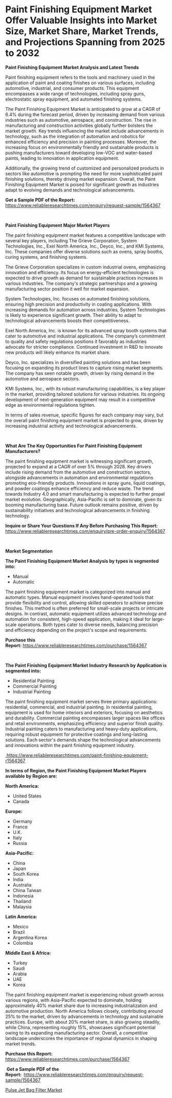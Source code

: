 <p><h1>Paint Finishing Equipment Market Offer Valuable Insights into Market Size, Market Share, Market Trends, and Projections Spanning from 2025 to 2032</h1></p><p><strong>Paint Finishing Equipment Market Analysis and Latest Trends</strong></p>
<p><p>Paint finishing equipment refers to the tools and machinery used in the application of paint and coating finishes on various surfaces, including automotive, industrial, and consumer products. This equipment encompasses a wide range of technologies, including spray guns, electrostatic spray equipment, and automated finishing systems. </p><p>The Paint Finishing Equipment Market is anticipated to grow at a CAGR of 6.4% during the forecast period, driven by increasing demand from various industries such as automotive, aerospace, and construction. The rise in manufacturing and construction activities globally further bolsters the market growth. Key trends influencing the market include advancements in technology, such as the integration of automation and robotics for enhanced efficiency and precision in painting processes. Moreover, the increasing focus on environmentally friendly and sustainable products is pushing manufacturers toward developing low-VOC and water-based paints, leading to innovation in application equipment. </p><p>Additionally, the growing trend of customized and personalized products in sectors like automotive is prompting the need for more sophisticated paint finishing solutions, thereby driving market expansion. Overall, the Paint Finishing Equipment Market is poised for significant growth as industries adapt to evolving demands and technological advancements.</p></p>
<p><strong>Get a Sample PDF of the Report:&nbsp;</strong> <a href="https://www.reliableresearchtimes.com/enquiry/request-sample/1564367?utm_campaign=1581&utm_medium=2&utm_source=Github&utm_content=ia&utm_term=16022025&utm_id=paint-finishing-equipment">https://www.reliableresearchtimes.com/enquiry/request-sample/1564367</a></p>
<p>&nbsp;</p>
<p><strong>Paint Finishing Equipment Major Market Players</strong></p>
<p><p>The paint finishing equipment market features a competitive landscape with several key players, including The Grieve Corporation, System Technologies, Inc., Exel North America, Inc., Deyco, Inc., and KMI Systems, Inc. These companies offer diverse solutions such as ovens, spray booths, curing systems, and finishing systems.</p><p>The Grieve Corporation specializes in custom industrial ovens, emphasizing innovation and efficiency. Its focus on energy-efficient technologies is expected to drive growth as demand for sustainable practices increases in various industries. The company's strategic partnerships and a growing manufacturing sector position it well for market expansion.</p><p>System Technologies, Inc. focuses on automated finishing solutions, ensuring high precision and productivity in coating applications. With increasing demands for automation across industries, System Technologies is likely to experience significant growth. Their ability to adapt to technological advancements boosts their competitiveness.</p><p>Exel North America, Inc. is known for its advanced spray booth systems that cater to automotive and industrial applications. The company’s commitment to quality and safety regulations positions it favorably as industries advocate for stricter compliance. Continued investment in R&D to innovate new products will likely enhance its market share.</p><p>Deyco, Inc. specializes in diversified painting solutions and has been focusing on expanding its product lines to capture rising market segments. The company has seen notable growth, driven by rising demand in the automotive and aerospace sectors.</p><p>KMI Systems, Inc., with its robust manufacturing capabilities, is a key player in the market, providing tailored solutions for various industries. Its ongoing development of next-generation equipment may result in a competitive edge as environmental regulations tighten.</p><p>In terms of sales revenue, specific figures for each company may vary, but the overall paint finishing equipment market is projected to grow, driven by increasing industrial activity and technological advancements.</p></p>
<p>&nbsp;</p>
<p><strong>What Are The Key Opportunities For Paint Finishing Equipment Manufacturers?</strong></p>
<p><p>The paint finishing equipment market is witnessing significant growth, projected to expand at a CAGR of over 5% through 2028. Key drivers include rising demand from the automotive and construction sectors, alongside advancements in automation and environmental regulations promoting eco-friendly products. Innovations in spray guns, liquid coatings, and powder coatings enhance efficiency and reduce waste. The trend towards Industry 4.0 and smart manufacturing is expected to further propel market evolution. Geographically, Asia-Pacific is set to dominate, given its booming manufacturing base. Future outlook remains positive, driven by sustainability initiatives and technological advancements in finishing technology.</p></p>
<p><strong>Inquire or Share Your Questions If Any Before Purchasing This Report:</strong> <a href="https://www.reliableresearchtimes.com/enquiry/pre-order-enquiry/1564367?utm_campaign=1581&utm_medium=2&utm_source=Github&utm_content=ia&utm_term=16022025&utm_id=paint-finishing-equipment">https://www.reliableresearchtimes.com/enquiry/pre-order-enquiry/1564367</a></p>
<p>&nbsp;</p>
<p><strong>Market Segmentation</strong></p>
<p><strong>The Paint Finishing Equipment Market Analysis by types is segmented into:</strong></p>
<p><ul><li>Manual</li><li>Automatic</li></ul></p>
<p><p>The paint finishing equipment market is categorized into manual and automatic types. Manual equipment involves hand-operated tools that provide flexibility and control, allowing skilled operators to achieve precise finishes. This method is often preferred for small-scale projects or intricate designs. In contrast, automatic equipment utilizes advanced technology and automation for consistent, high-speed application, making it ideal for large-scale operations. Both types cater to diverse needs, balancing precision and efficiency depending on the project's scope and requirements.</p></p>
<p><strong>Purchase this Report:&nbsp;</strong><a href="https://www.reliableresearchtimes.com/purchase/1564367?utm_campaign=1581&utm_medium=2&utm_source=Github&utm_content=ia&utm_term=16022025&utm_id=paint-finishing-equipment">https://www.reliableresearchtimes.com/purchase/1564367</a></p>
<p>&nbsp;</p>
<p><strong>The Paint Finishing Equipment Market Industry Research by Application is segmented into:</strong></p>
<p><ul><li>Residential Painting</li><li>Commercial Painting</li><li>Industrial Painting</li></ul></p>
<p><p>The paint finishing equipment market serves three primary applications: residential, commercial, and industrial painting. In residential painting, equipment is used for home interiors and exteriors, focusing on aesthetics and durability. Commercial painting encompasses larger spaces like offices and retail environments, emphasizing efficiency and superior finish quality. Industrial painting caters to manufacturing and heavy-duty applications, requiring robust equipment for protective coatings and long-lasting solutions. Each sector's demands shape the technological advancements and innovations within the paint finishing equipment industry.</p></p>
<p><a href="https://www.reliableresearchtimes.com/paint-finishing-equipment-r1564367?utm_campaign=1581&utm_medium=2&utm_source=Github&utm_content=ia&utm_term=16022025&utm_id=paint-finishing-equipment">&nbsp;https://www.reliableresearchtimes.com/paint-finishing-equipment-r1564367</a></p>
<p><strong>In terms of Region, the Paint Finishing Equipment Market Players available by Region are:</strong></p>
<p>
    <p> <strong> North America: </strong>
        <ul>
            <li>United States</li>
            <li>Canada</li>
        </ul>
        </p> 
    <p> <strong> Europe: </strong>
        <ul>
            <li>Germany</li>
            <li>France</li>
            <li>U.K.</li>
            <li>Italy</li>
            <li>Russia</li>
        </ul>
        </p> 
    <p> <strong> Asia-Pacific: </strong>
        <ul>
            <li>China</li>
            <li>Japan</li>
            <li>South Korea</li>
            <li>India</li>
            <li>Australia</li>
            <li>China Taiwan</li>
            <li>Indonesia</li>
            <li>Thailand</li>
            <li>Malaysia</li>
        </ul>
        </p> 
    <p> <strong> Latin America: </strong>
        <ul>
            <li>Mexico</li>
            <li>Brazil</li>
            <li>Argentina Korea</li>
            <li>Colombia</li>
        </ul>
        </p> 
    <p> <strong> Middle East & Africa: </strong>
        <ul>
            <li>Turkey</li>
            <li>Saudi</li>
            <li>Arabia</li>
            <li>UAE</li>
            <li>Korea</li>
        </ul>
    </p>
    </p>
<p><p>The paint finishing equipment market is experiencing robust growth across various regions, with Asia-Pacific expected to dominate, holding approximately 40% market share due to increasing industrialization and automotive production. North America follows closely, contributing around 25% to the market, driven by advancements in technology and sustainable practices. Europe, with about 20% market share, is also growing steadily, while China, representing roughly 15%, showcases significant potential owing to its expanding manufacturing sector. Overall, a competitive landscape underscores the importance of regional dynamics in shaping market trends.</p></p>
<p><strong>Purchase this Report: </strong><a href="https://www.reliableresearchtimes.com/purchase/1564367?utm_campaign=1581&utm_medium=2&utm_source=Github&utm_content=ia&utm_term=16022025&utm_id=paint-finishing-equipment">https://www.reliableresearchtimes.com/purchase/1564367</a></p>
<p>&nbsp;<strong>Get a Sample PDF of the Report:&nbsp;&nbsp;</strong><a href="https://www.reliableresearchtimes.com/enquiry/request-sample/1564367?utm_campaign=1581&utm_medium=2&utm_source=Github&utm_content=ia&utm_term=16022025&utm_id=paint-finishing-equipment">https://www.reliableresearchtimes.com/enquiry/request-sample/1564367</a></p>
<p><strong></strong></p>
<p><p><a href="https://github.com/mookiesville/Market-Research-Report-List-1/blob/main/pulse-jet-bag-filter-market.md?utm_campaign=1581&utm_medium=2&utm_source=Github&utm_content=ia&utm_term=16022025&utm_id=paint-finishing-equipment">Pulse Jet Bag Filter Market</a></p></p>